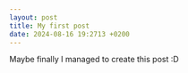```yaml
---
layout: post
title: My first post
date: 2024-08-16 19:2713 +0200
---
```


Maybe finally I managed to create this post :D